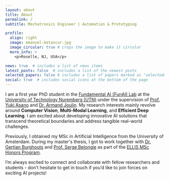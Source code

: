 ```yaml
---
layout: about
title: About
permalink: /
subtitle: Mechatronics Engineer | Automation & Prototyping

profile:
  align: right
  image: emanuel-betancur.jpg
  image_circular: true # crops the image to make it circular
  more_info: >
    <p>Roselle, NJ, USA</p>

news: true  # includes a list of news items
latest_posts: false  # includes a list of the newest posts
selected_papers: false # includes a list of papers marked as "selected={true}"
social: true  # includes social icons at the bottom of the page
---
```


I am a first year PhD student in the [Fundamental AI (FunAI) Lab](https://fundamentalailab.github.io/) at the [University of Technology Nuremberg (UTN)](https://www.utn.de) under the supervision of [Prof. Yuki Asano](https://yukimasano.github.io/) and [Dr. Armand Joulin](https://www.linkedin.com/in/armand-joulin-0274254/).
My research interests mainly revolve around **Computer Vision**, **Multi-Modal Learning**, and **Efficient Deep Learning**. I am excited about developing innovative AI solutions that transcend theoretical boundaries and address tangible real-world challenges.

Previously, I obtained my MSc in Artificial Intelligence from the University of Amsterdam. During my master's thesis, I got to work together with [Dr. Gertjan Burghouts](https://gertjanburghouts.github.io/) and [Prof. Serge Belongie](https://sergebelongie.github.io) as part of the [ELLIS MSc Honors Program](https://ivi.fnwi.uva.nl/ellis/funding-opportunities/).

I’m always excited to connect and collaborate with fellow researchers and students - don’t hesitate to get in touch if you’d like to join forces on exciting AI projects!
